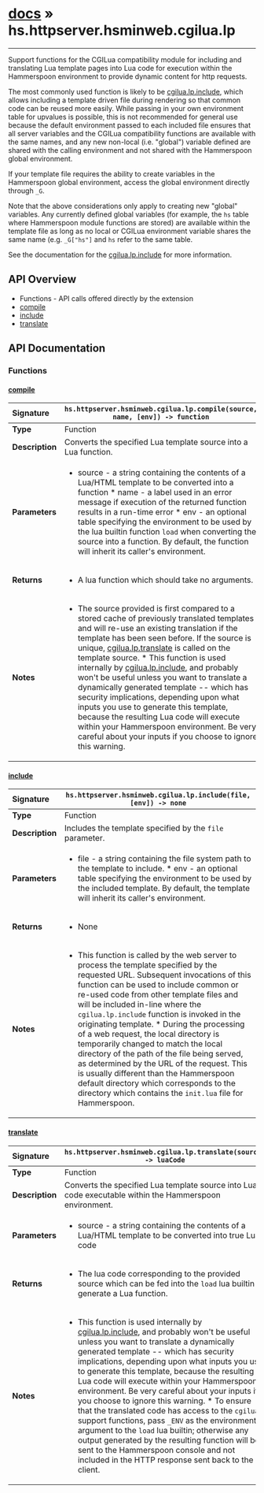 # [docs](index.md) » hs.httpserver.hsminweb.cgilua.lp
---

Support functions for the CGILua compatibility module for including and translating Lua template pages into Lua code for execution within the Hammerspoon environment to provide dynamic content for http requests.

The most commonly used function is likely to be [cgilua.lp.include](#include), which allows including a template driven file during rendering so that common code can be reused more easily.  While passing in your own environment table for upvalues is possible, this is not recommended for general use because the default environment passed to each included file ensures that all server variables and the CGILua compatibility functions are available with the same names, and any new non-local (i.e. "global") variable defined are shared with the calling environment and not shared with the Hammerspoon global environment.

If your template file requires the ability to create variables in the Hammerspoon global environment, access the global environment directly through `_G`.

Note that the above considerations only apply to creating new "global" variables.  Any currently defined global variables (for example, the `hs` table where Hammerspoon module functions are stored) are available within the template file as long as no local or CGILua environment variable shares the same name (e.g. `_G["hs"]` and `hs` refer to the same table.

See the documentation for the [cgilua.lp.include](#include) for more information.

## API Overview
* Functions - API calls offered directly by the extension
 * [compile](#compile)
 * [include](#include)
 * [translate](#translate)

## API Documentation

### Functions

#### [compile](#compile)
| <span style="float: left;">**Signature**</span> | <span style="float: left;">`hs.httpserver.hsminweb.cgilua.lp.compile(source, name, [env]) -> function` </span>                                                          |
| -----------------------------------------------------|---------------------------------------------------------------------------------------------------------|
| **Type**                                             | Function |
| **Description**                                      | Converts the specified Lua template source into a Lua function. |
| **Parameters**                                       | <ul><li>source - a string containing the contents of a Lua/HTML template to be converted into a function * name   - a label used in an error message if execution of the returned function results in a run-time error * env    - an optional table specifying the environment to be used by the lua builtin function <code>load</code> when converting the source into a function.  By default, the function will inherit its caller's environment.</li></ul> |
| **Returns**                                          | <ul><li>A lua function which should take no arguments.</li></ul> |
| **Notes**                                            | <ul><li>The source provided is first compared to a stored cache of previously translated templates and will re-use an existing translation if the template has been seen before.  If the source is unique, <a href="#translate">cgilua.lp.translate</a> is called on the template source. * This function is used internally by <a href="#include">cgilua.lp.include</a>, and probably won't be useful unless you want to translate a dynamically generated template -- which has security implications, depending upon what inputs you use to generate this template, because the resulting Lua code will execute within your Hammerspoon environment.  Be very careful about your inputs if you choose to ignore this warning.</li></ul> |

#### [include](#include)
| <span style="float: left;">**Signature**</span> | <span style="float: left;">`hs.httpserver.hsminweb.cgilua.lp.include(file, [env]) -> none` </span>                                                          |
| -----------------------------------------------------|---------------------------------------------------------------------------------------------------------|
| **Type**                                             | Function |
| **Description**                                      | Includes the template specified by the `file` parameter. |
| **Parameters**                                       | <ul><li>file - a string containing the file system path to the template to include. * env  - an optional table specifying the environment to be used by the included template.  By default, the template will inherit its caller's environment.</li></ul> |
| **Returns**                                          | <ul><li>None</li></ul> |
| **Notes**                                            | <ul><li>This function is called by the web server to process the template specified by the requested URL.  Subsequent invocations of this function can be used to include common or re-used code from other template files and will be included in-line where the <code>cgilua.lp.include</code> function is invoked in the originating template. * During the processing of a web request, the local directory is temporarily changed to match the local directory of the path of the file being served, as determined by the URL of the request.  This is usually different than the Hammerspoon default directory which corresponds to the directory which contains the <code>init.lua</code> file for Hammerspoon.</li></ul> |

#### [translate](#translate)
| <span style="float: left;">**Signature**</span> | <span style="float: left;">`hs.httpserver.hsminweb.cgilua.lp.translate(source) -> luaCode` </span>                                                          |
| -----------------------------------------------------|---------------------------------------------------------------------------------------------------------|
| **Type**                                             | Function |
| **Description**                                      | Converts the specified Lua template source into Lua code executable within the Hammerspoon environment. |
| **Parameters**                                       | <ul><li>source - a string containing the contents of a Lua/HTML template to be converted into true Lua code</li></ul> |
| **Returns**                                          | <ul><li>The lua code corresponding to the provided source which can be fed into the <code>load</code> lua builtin to generate a Lua function.</li></ul> |
| **Notes**                                            | <ul><li>This function is used internally by <a href="#include">cgilua.lp.include</a>, and probably won't be useful unless you want to translate a dynamically generated template -- which has security implications, depending upon what inputs you use to generate this template, because the resulting Lua code will execute within your Hammerspoon environment.  Be very careful about your inputs if you choose to ignore this warning. * To ensure that the translated code has access to the <code>cgilua</code> support functions, pass <code>_ENV</code> as the environment argument to the <code>load</code> lua builtin; otherwise any output generated by the resulting function will be sent to the Hammerspoon console and not included in the HTTP response sent back to the client.</li></ul> |

